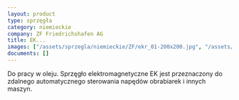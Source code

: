 ```yaml
---
layout: product
type: sprzęgła
category: niemieckie
company: ZF Friedrichshafen AG
title: EK...
images: ["/assets/sprzegla/niemieckie/ZF/ekr_01-200x200.jpg", "/assets/sprzegla/niemieckie/ZF/ekr_02-200x200.jpg"]
documents: []
---
```

Do pracy w oleju. Sprzęgło elektromagnetyczne EK jest przeznaczony do zdalnego automatycznego sterowania napędów obrabiarek i innych maszyn.